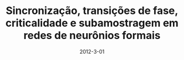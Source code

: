 ---
title: "Sincronização, transições de fase, criticalidade e subamostragem em redes de neurônios formais"
collection: publications
date: 2012-3-01
year: 2012
venue: 'Universidade Federal de Santa Catarina, SC, Brasil'
paperurl: 'http://www.tede.ufsc.br/teses/PFSC0216-D.pdf'
citation: ' Maurício Schappo (2012): <i>Sincronização, transições de fase, criticalidade e subamostragem em redes de neurônios formais.</i> <b>Universidade Federal de Santa Catarina, SC, Brasil</b>.'
pubtype:  thesis
---
